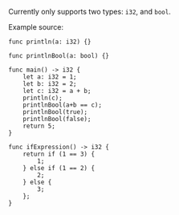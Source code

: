 Currently only supports two types: `i32`, and `bool`.

Example source:

```
func println(a: i32) {}

func printlnBool(a: bool) {}

func main() -> i32 {
    let a: i32 = 1;
    let b: i32 = 2;
    let c: i32 = a + b;
    println(c);
    printlnBool(a+b == c);
    printlnBool(true);
    printlnBool(false);
    return 5;
}

func ifExpression() -> i32 {
    return if (1 == 3) {
        1;
    } else if (1 == 2) {
        2;
    } else {
        3;
    };
}
```